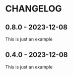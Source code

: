 CHANGELOG
=========

0.8.0 - 2023-12-08
------------------

This is just an example

0.4.0 - 2023-12-08
------------------

This is just an example
